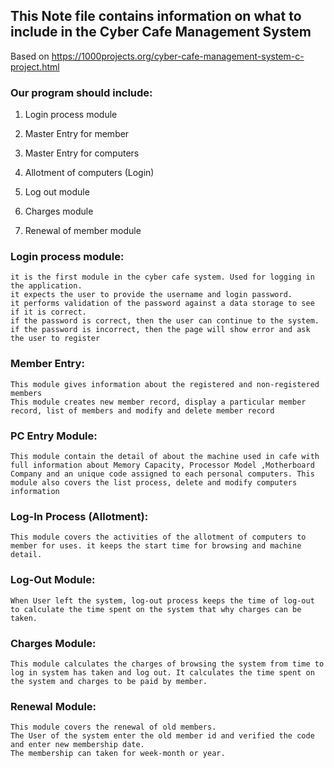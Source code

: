 ## This Note file contains information on what to include in the Cyber Cafe Management System


Based on https://1000projects.org/cyber-cafe-management-system-c-project.html

### **Our program should include:**

  1. Login process module

  2. Master Entry for member

  3. Master Entry for computers

  4. Allotment of computers (Login)

  5. Log out module

  6. Charges module

  7. Renewal of member module



### **Login process module:**
    it is the first module in the cyber cafe system. Used for logging in the application.
    it expects the user to provide the username and login password.
    it performs validation of the password against a data storage to see if it is correct.
    if the password is correct, then the user can continue to the system.
    if the password is incorrect, then the page will show error and ask the user to register


### **Member Entry:**
    This module gives information about the registered and non-registered members
    This module creates new member record, display a particular member record, list of members and modify and delete member record


### **PC Entry Module:**
    This module contain the detail of about the machine used in cafe with full information about Memory Capacity, Processor Model ,Motherboard Company and an unique code assigned to each personal computers. This module also covers the list process, delete and modify computers information


### **Log-In Process (Allotment):**
    This module covers the activities of the allotment of computers to member for uses. it keeps the start time for browsing and machine detail.


### **Log-Out Module:**
    When User left the system, log-out process keeps the time of log-out to calculate the time spent on the system that why charges can be taken.


### **Charges Module:**
    This module calculates the charges of browsing the system from time to log in system has taken and log out. It calculates the time spent on the system and charges to be paid by member.


### **Renewal Module:**
    This module covers the renewal of old members.
    The User of the system enter the old member id and verified the code and enter new membership date.
    The membership can taken for week-month or year.
